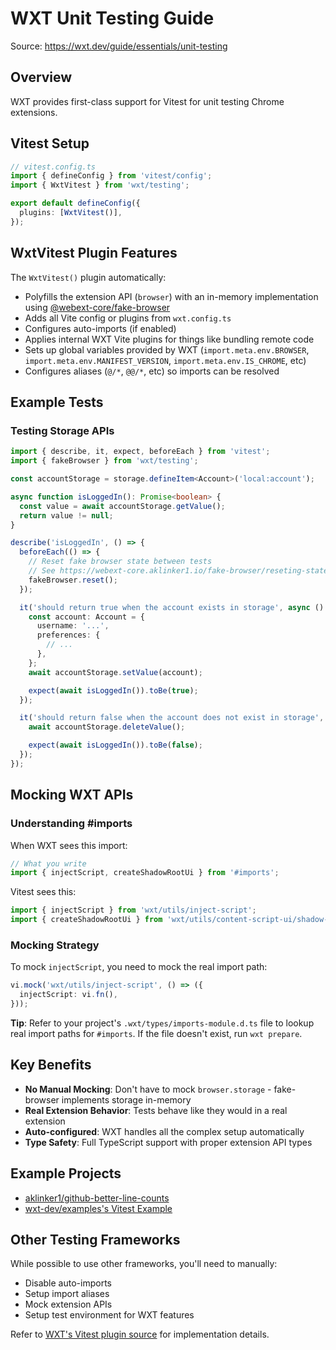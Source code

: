 # WXT Unit Testing Guide

Source: https://wxt.dev/guide/essentials/unit-testing

## Overview

WXT provides first-class support for Vitest for unit testing Chrome extensions.

## Vitest Setup

```typescript
// vitest.config.ts
import { defineConfig } from 'vitest/config';
import { WxtVitest } from 'wxt/testing';

export default defineConfig({
  plugins: [WxtVitest()],
});
```

## WxtVitest Plugin Features

The `WxtVitest()` plugin automatically:

- Polyfills the extension API (`browser`) with an in-memory implementation using [@webext-core/fake-browser](https://webext-core.aklinker1.io/fake-browser/installation)
- Adds all Vite config or plugins from `wxt.config.ts`
- Configures auto-imports (if enabled)
- Applies internal WXT Vite plugins for things like bundling remote code
- Sets up global variables provided by WXT (`import.meta.env.BROWSER`, `import.meta.env.MANIFEST_VERSION`, `import.meta.env.IS_CHROME`, etc)
- Configures aliases (`@/*`, `@@/*`, etc) so imports can be resolved

## Example Tests

### Testing Storage APIs

```typescript
import { describe, it, expect, beforeEach } from 'vitest';
import { fakeBrowser } from 'wxt/testing';

const accountStorage = storage.defineItem<Account>('local:account');

async function isLoggedIn(): Promise<boolean> {
  const value = await accountStorage.getValue();
  return value != null;
}

describe('isLoggedIn', () => {
  beforeEach(() => {
    // Reset fake browser state between tests
    // See https://webext-core.aklinker1.io/fake-browser/reseting-state
    fakeBrowser.reset();
  });

  it('should return true when the account exists in storage', async () => {
    const account: Account = {
      username: '...',
      preferences: {
        // ...
      },
    };
    await accountStorage.setValue(account);

    expect(await isLoggedIn()).toBe(true);
  });

  it('should return false when the account does not exist in storage', async () => {
    await accountStorage.deleteValue();

    expect(await isLoggedIn()).toBe(false);
  });
});
```

## Mocking WXT APIs

### Understanding #imports

When WXT sees this import:

```typescript
// What you write
import { injectScript, createShadowRootUi } from '#imports';
```

Vitest sees this:

```typescript
import { injectScript } from 'wxt/utils/inject-script';
import { createShadowRootUi } from 'wxt/utils/content-script-ui/shadow-root';
```

### Mocking Strategy

To mock `injectScript`, you need to mock the real import path:

```typescript
vi.mock('wxt/utils/inject-script', () => ({
  injectScript: vi.fn(),
}));
```

**Tip**: Refer to your project's `.wxt/types/imports-module.d.ts` file to lookup real import paths for `#imports`. If the file doesn't exist, run `wxt prepare`.

## Key Benefits

- **No Manual Mocking**: Don't have to mock `browser.storage` - fake-browser implements storage in-memory
- **Real Extension Behavior**: Tests behave like they would in a real extension
- **Auto-configured**: WXT handles all the complex setup automatically
- **Type Safety**: Full TypeScript support with proper extension API types

## Example Projects

- [aklinker1/github-better-line-counts](https://github.com/aklinker1/github-better-line-counts)
- [wxt-dev/examples's Vitest Example](https://github.com/wxt-dev/examples/tree/main/examples/vitest-unit-testing)

## Other Testing Frameworks

While possible to use other frameworks, you'll need to manually:

- Disable auto-imports
- Setup import aliases
- Mock extension APIs
- Setup test environment for WXT features

Refer to [WXT's Vitest plugin source](https://github.com/wxt-dev/wxt/blob/main/packages/wxt/src/testing/wxt-vitest-plugin.ts) for implementation details.
